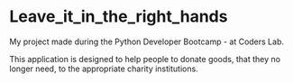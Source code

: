 # Leave_it_in_the_right_hands
My project made during the Python Developer Bootcamp - at Coders Lab.

This application is designed to help people to donate goods, that they no longer need, to the appropriate charity institutions.
